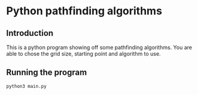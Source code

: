 # Python pathfinding algorithms

## Introduction

This is a python program showing off some pathfinding algorithms. You are able to chose the grid size, starting point and algorithm to use. 

## Running the program

`python3 main.py`